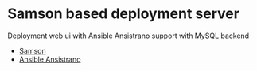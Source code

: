 # Samson based deployment server

Deployment web ui with Ansible Ansistrano support with MySQL backend

* [Samson](https://github.com/zendesk/samson)
* [Ansible Ansistrano](https://github.com/ansistrano)